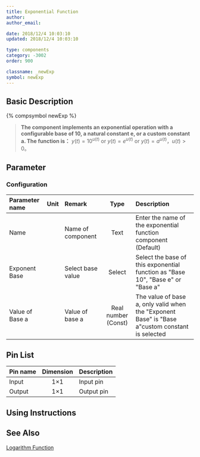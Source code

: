 ```yaml
---
title: Exponential Function
author: 
author_email:

date: 2018/12/4 10:03:10
updated: 2018/12/4 10:03:10

type: components
category: -3002
order: 900

classname: _newExp
symbol: newExp
---
```

## Basic Description
{% compsymbol newExp %}

> **The component implements an exponential operation with a configurable base of 10, a natural constant e, or a custom constant a. The function is：**
> $y(t) = {10^{u(t)} }$ or $y(t) = {e^{u(t)} }$ or $y(t) = {a^{u(t)} }$，$u(t)>0$。

## Parameter
### Configuration
| Parameter name | Unit | Remark | Type | Description |
| :--- | :--- | :--- | :--: | :--- |
| Name |  | Name of component | Text | Enter the name of the exponential function component (Default)  |
| Exponent Base |  | Select base value | Select | Select the base of this exponential function as "Base 10", "Base e" or "Base a" |
| Value of Base a |  | Value of base a | Real number (Const) | The value of base a, only valid when the "Exponent Base" is "Base a"custom constant is selected |


## Pin List

| Pin name | Dimension | Description |
| :--- | :--:  | :--- |
| Input | 1×1 | Input pin |
| Output | 1×1 | Output pin |

## Using Instructions



## See Also

[Logarithm Function](comp_newLog.md)
